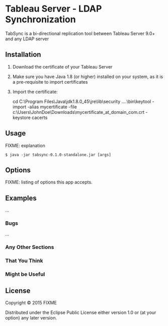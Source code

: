 ﻿# Tableau Server - LDAP Synchronization

TabSync is a bi-directional replication tool between Tableau Server 9.0+ and any LDAP server 

## Installation

1) Download the certificate of your Tableau Server

2) Make sure you have Java 1.8 (or higher) installed on your system, as it is a pre-requisite to import certificates

3) Import the certificate:

    cd C:\Program Files\Java\jdk1.8.0_45\jre\lib\security
    ..\..\bin\keytool -import -alias mycertificate -file c:\Users\JohnDoe\Downloads\mycertificate_at_domain_com.crt  -keystore cacerts

## Usage

FIXME: explanation

    $ java -jar tabsync-0.1.0-standalone.jar [args]

## Options

FIXME: listing of options this app accepts.

## Examples

...

### Bugs

...

### Any Other Sections
### That You Think
### Might be Useful

## License

Copyright © 2015 FIXME

Distributed under the Eclipse Public License either version 1.0 or (at
your option) any later version.
